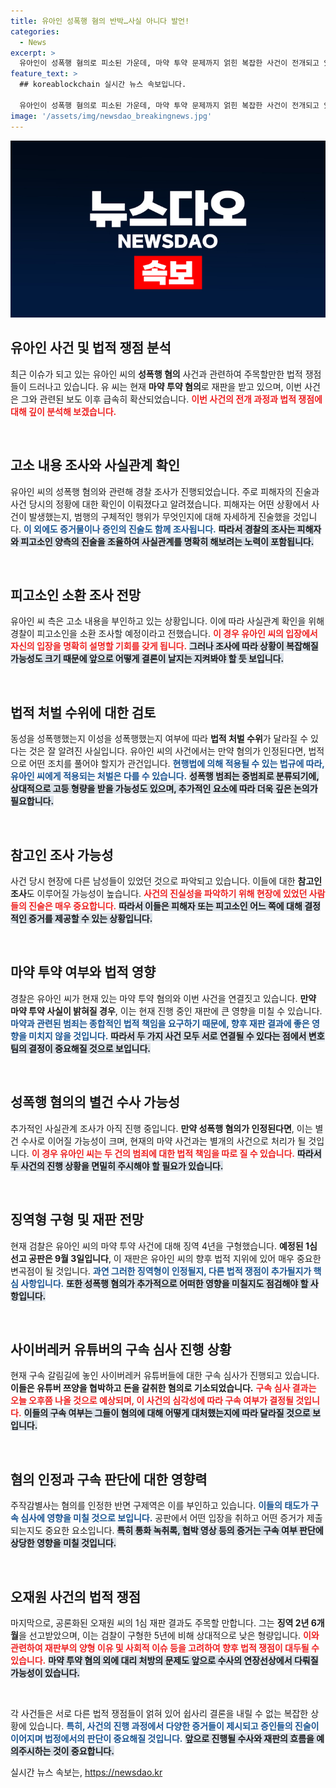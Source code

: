 ```yaml
---
title: 유아인 성폭행 혐의 반박…사실 아니다 발언!
categories:
  - News
excerpt: >
  유아인이 성폭행 혐의로 피소된 가운데, 마약 투약 문제까지 얽힌 복잡한 사건이 전개되고 있습니다. 과연 진실은 무엇일지, 법적 쟁점을 박주희 변호사와 심층 분석합니다. 여러분의 관심이 필요합니다!
feature_text: >
  ## koreablockchain 실시간 뉴스 속보입니다.

  유아인이 성폭행 혐의로 피소된 가운데, 마약 투약 문제까지 얽힌 복잡한 사건이 전개되고 있습니다. 과연 진실은 무엇일지, 법적 쟁점을 박주희 변호사와 심층 분석합니다. 여러분의 관심이 필요합니다!
image: '/assets/img/newsdao_breakingnews.jpg'
---
```


<p><img src="/assets/img/newsdao_breakingnews.jpg" alt="koreablockchain 속보" /></p>

<h2 data-ke-size="size26">유아인 사건 및 법적 쟁점 분석</h2>

<p data-ke-size="size16">최근 이슈가 되고 있는 유아인 씨의 <b>성폭행 혐의</b> 사건과 관련하여 주목할만한 법적 쟁점들이 드러나고 있습니다. 유 씨는 현재 <b>마약 투약 혐의</b>로 재판을 받고 있으며, 이번 사건은 그와 관련된 보도 이후 급속히 확산되었습니다. <b><span style="color: #ee2323;">이번 사건의 전개 과정과 법적 쟁점에 대해 깊이 분석해 보겠습니다.</span></b></p>

<p data-ke-size="size16">&nbsp;</p>

<h2 data-ke-size="size26">고소 내용 조사와 사실관계 확인</h2>

<p data-ke-size="size16">유아인 씨의 성폭행 혐의와 관련해 경찰 조사가 진행되었습니다. 주로 피해자의 진술과 사건 당시의 정황에 대한 확인이 이뤄졌다고 알려졌습니다. 피해자는 어떤 상황에서 사건이 발생했는지, 범행의 구체적인 행위가 무엇인지에 대해 자세하게 진술했을 것입니다. <b><span style="color: #1a5490;">이 외에도 증거물이나 증인의 진술도 함께 조사됩니다.</span></b> <b><span style="background-color: #21538527;">따라서 경찰의 조사는 피해자와 피고소인 양측의 진술을 조율하여 사실관계를 명확히 해보려는 노력이 포함됩니다.</span></b></p>

<p data-ke-size="size16">&nbsp;</p>

<h2 data-ke-size="size26">피고소인 소환 조사 전망</h2>

<p data-ke-size="size16">유아인 씨 측은 고소 내용을 부인하고 있는 상황입니다. 이에 따라 사실관계 확인을 위해 경찰이 피고소인을 소환 조사할 예정이라고 전했습니다. <b><span style="color: #ee2323;">이 경우 유아인 씨의 입장에서 자신의 입장을 명확히 설명할 기회를 갖게 됩니다.</span></b> <b><span style="background-color: #21538527;">그러나 조사에 따라 상황이 복잡해질 가능성도 크기 때문에 앞으로 어떻게 결론이 날지는 지켜봐야 할 듯 보입니다.</span></b></p>

<p data-ke-size="size16">&nbsp;</p>

<h2 data-ke-size="size26">법적 처벌 수위에 대한 검토</h2>

<p data-ke-size="size16">동성을 성폭행했는지 이성을 성폭행했는지 여부에 따라 <b>법적 처벌 수위</b>가 달라질 수 있다는 것은 잘 알려진 사실입니다. 유아인 씨의 사건에서는 만약 혐의가 인정된다면, 법적으로 어떤 조치를 풀어야 할지가 관건입니다. <b><span style="color: #1a5490;">현행법에 의해 적용될 수 있는 법규에 따라, 유아인 씨에게 적용되는 처벌은 다를 수 있습니다.</span></b> <b><span style="background-color: #21538527;">성폭행 범죄는 중범죄로 분류되기에, 상대적으로 고등 형량을 받을 가능성도 있으며, 추가적인 요소에 따라 더욱 깊은 논의가 필요합니다.</span></b></p>

<p data-ke-size="size16">&nbsp;</p>

<h2 data-ke-size="size26">참고인 조사 가능성</h2>

<p data-ke-size="size16">사건 당시 현장에 다른 남성들이 있었던 것으로 파악되고 있습니다. 이들에 대한 <b>참고인 조사</b>도 이루어질 가능성이 높습니다. <b><span style="color: #ee2323;">사건의 진실성을 파악하기 위해 현장에 있었던 사람들의 진술은 매우 중요합니다.</span></b> <b><span style="background-color: #21538527;">따라서 이들은 피해자 또는 피고소인 어느 쪽에 대해 결정적인 증거를 제공할 수 있는 상황입니다.</span></b></p>

<p data-ke-size="size16">&nbsp;</p>

<h2 data-ke-size="size26">마약 투약 여부와 법적 영향</h2>

<p data-ke-size="size16">경찰은 유아인 씨가 현재 있는 마약 투약 혐의와 이번 사건을 연결짓고 있습니다. <b>만약 마약 투약 사실이 밝혀질 경우</b>, 이는 현재 진행 중인 재판에 큰 영향을 미칠 수 있습니다. <b><span style="color: #1a5490;">마약과 관련된 범죄는 종합적인 법적 책임을 요구하기 때문에, 향후 재판 결과에 좋은 영향을 미치지 않을 것입니다.</span></b> <b><span style="background-color: #21538527;">따라서 두 가지 사건 모두 서로 연결될 수 있다는 점에서 변호팀의 결정이 중요해질 것으로 보입니다.</span></b></p>

<p data-ke-size="size16">&nbsp;</p>

<h2 data-ke-size="size26">성폭행 혐의의 별건 수사 가능성</h2>

<p data-ke-size="size16">추가적인 사실관계 조사가 아직 진행 중입니다. <b>만약 성폭행 혐의가 인정된다면</b>, 이는 별건 수사로 이어질 가능성이 크며, 현재의 마약 사건과는 별개의 사건으로 처리가 될 것입니다. <b><span style="color: #ee2323;">이 경우 유아인 씨는 두 건의 범죄에 대한 법적 책임을 따로 질 수 있습니다.</span></b> <b><span style="background-color: #21538527;">따라서 두 사건의 진행 상황을 면밀히 주시해야 할 필요가 있습니다.</span></b></p>

<p data-ke-size="size16">&nbsp;</p>

<h2 data-ke-size="size26">징역형 구형 및 재판 전망</h2>

<p data-ke-size="size16">현재 검찰은 유아인 씨의 마약 투약 사건에 대해 징역 4년을 구형했습니다. <b>예정된 1심 선고 공판은 9월 3일입니다</b>, 이 재판은 유아인 씨의 향후 법적 지위에 있어 매우 중요한 변곡점이 될 것입니다. <b><span style="color: #1a5490;">과연 그러한 징역형이 인정될지, 다른 법적 쟁점이 추가될지가 핵심 사항입니다.</span></b> <b><span style="background-color: #21538527;">또한 성폭행 혐의가 추가적으로 어떠한 영향을 미칠지도 점검해야 할 사항입니다.</span></b></p>

<p data-ke-size="size16">&nbsp;</p>

<h2 data-ke-size="size26">사이버레커 유튜버의 구속 심사 진행 상황</h2>

<p data-ke-size="size16">현재 구속 갈림길에 놓인 사이버레커 유튜버들에 대한 구속 심사가 진행되고 있습니다. <b>이들은 유튜버 쯔양을 협박하고 돈을 갈취한 혐의로 기소되었습니다.</b> <b><span style="color: #ee2323;">구속 심사 결과는 오늘 오후쯤 나올 것으로 예상되며, 이 사건의 심각성에 따라 구속 여부가 결정될 것입니다.</span></b> <b><span style="background-color: #21538527;">이들의 구속 여부는 그들이 혐의에 대해 어떻게 대처했는지에 따라 달라질 것으로 보입니다.</span></b></p>

<p data-ke-size="size16">&nbsp;</p>

<h2 data-ke-size="size26">혐의 인정과 구속 판단에 대한 영향력</h2>

<p data-ke-size="size16">주작감별사는 혐의를 인정한 반면 구제역은 이를 부인하고 있습니다. <b><span style="color: #1a5490;">이들의 태도가 구속 심사에 영향을 미칠 것으로 보입니다.</span></b> 공판에서 어떤 입장을 취하고 어떤 증거가 제출되는지도 중요한 요소입니다. <b><span style="background-color: #21538527;">특히 통화 녹취록, 협박 영상 등의 증거는 구속 여부 판단에 상당한 영향을 미칠 것입니다.</span></b></p>

<p data-ke-size="size16">&nbsp;</p>

<h2 data-ke-size="size26">오재원 사건의 법적 쟁점</h2>

<p data-ke-size="size16">마지막으로, 공론화된 오재원 씨의 1심 재판 결과도 주목할 만합니다. 그는 <b>징역 2년 6개월</b>을 선고받았으며, 이는 검찰이 구형한 5년에 비해 상대적으로 낮은 형량입니다. <b><span style="color: #ee2323;">이와 관련하여 재판부의 양형 이유 및 사회적 이슈 등을 고려하여 향후 법적 쟁점이 대두될 수 있습니다.</span></b> <b><span style="background-color: #21538527;">마약 투약 혐의 외에 대리 처방의 문제도 앞으로 수사의 연장선상에서 다뤄질 가능성이 있습니다.</span></b></p>

<p data-ke-size="size16">&nbsp;</p>

<p data-ke-size="size16">각 사건들은 서로 다른 법적 쟁점들이 얽혀 있어 쉽사리 결론을 내릴 수 없는 복잡한 상황에 있습니다. <b><span style="color: #1a5490;">특히, 사건의 진행 과정에서 다양한 증거들이 제시되고 증인들의 진술이 이어지며 법정에서의 판단이 중요해질 것입니다.</span></b> <b><span style="background-color: #21538527;">앞으로 진행될 수사와 재판의 흐름을 예의주시하는 것이 중요합니다.</span></b></p>
실시간 뉴스 속보는, <a href="https://newsdao.kr" rel="dofollow">https://newsdao.kr</a>


